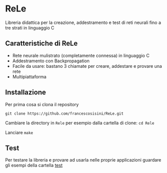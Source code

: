 # ReLe
Libreria didattica per la creazione, addestramento e test di reti neurali fino a tre strati in linguaggio C

## Caratteristiche di ReLe
- Rete neurale mulistrato (completamente connessa) in linguaggio C
- Addestramento con Backpropagation
- Facile da usare: bastano 3 chiamate per creare, addestare e provare una rete
- Multipiattaforma

## Installazione
Per prima cosa si clona il repository

`git clone https://github.com/francescosisini/ReLe.git`

Cambiare la directory in `Rele` per esempio dalla cartella di clone: `cd Rele`

Lanciare `make`

## Test
Per testare la libreria e provare ad usarla nelle proprie applicazioni guardare gli esempi della cartella [test](test)


